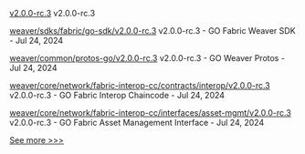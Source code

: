 
[v2.0.0-rc.3](https://github.com/hyperledger/cacti/releases/tag/v2.0.0-rc.3) v2.0.0-rc.3

[weaver/sdks/fabric/go-sdk/v2.0.0-rc.3](https://github.com/hyperledger/cacti/releases/tag/weaver/sdks/fabric/go-sdk/v2.0.0-rc.3) v2.0.0-rc.3 - GO Fabric Weaver SDK - Jul 24, 2024

[weaver/common/protos-go/v2.0.0-rc.3](https://github.com/hyperledger/cacti/releases/tag/weaver/common/protos-go/v2.0.0-rc.3) v2.0.0-rc.3 - GO Weaver Protos - Jul 24, 2024

[weaver/core/network/fabric-interop-cc/contracts/interop/v2.0.0-rc.3](https://github.com/hyperledger/cacti/releases/tag/weaver/core/network/fabric-interop-cc/contracts/interop/v2.0.0-rc.3) v2.0.0-rc.3 - GO Fabric Interop Chaincode - Jul 24, 2024

[weaver/core/network/fabric-interop-cc/interfaces/asset-mgmt/v2.0.0-rc.3](https://github.com/hyperledger/cacti/releases/tag/weaver/core/network/fabric-interop-cc/interfaces/asset-mgmt/v2.0.0-rc.3) v2.0.0-rc.3 - GO Fabric Asset Management Interface - Jul 24, 2024


[See more >>>](https://start-here.hyperledger.org/releases)
